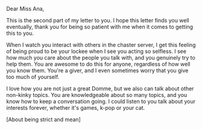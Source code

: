 Dear Miss Ana,

This is the second part of my letter to you. I hope this letter finds you well eventually, thank you for being so patient with me when it comes to getting this to you. 

When I watch you interact with others in the chaster server, I get this feeling of being proud to be your lockee when I see you acting so selfless. I see how much you care about the people you talk with, and you genuinely try to help them. You are awesome to do this for anyone, regardless of how well you know them. You're a giver, and I even sometimes worry that you give too much of yourself. 

I love how you are not just a great Domme, but we also can talk about other non-kinky topics. You are knowledgeable about so many topics, and you know how to keep a conversation going. I could listen to you talk about your interests forever, whether it's games, k-pop or your cat. 

[About being strict and mean]